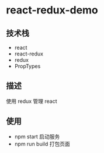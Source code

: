 # react-redux-demo

## 技术栈

- react
- react-redux
- redux
- PropTypes

## 描述

使用 redux 管理 react

## 使用

- npm start 启动服务
- npm run build 打包页面
